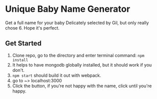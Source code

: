 # Unique Baby Name Generator

Get a full name for your baby
Delicately selected by Gil, but only really chose 6. Hope it's perfect.

## Get Started

1. Clone repo, go to the directory and enter terminal command: `npm install`
2. It helps to have mongodb globally installed, but it should work if you don't.
3. `npm start` should build it out with webpack.
4. go to ~> localhost:3000
5. Click the button, if you're not happy with the name, click until you're happy.
